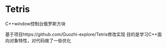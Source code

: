 # Tetris
 C++window控制台俄罗斯方块

 基于项目https://github.com/Guozhi-explore/Tetris修改实现
 目的是学习C++面向对象特性，对代码做了一些优化

